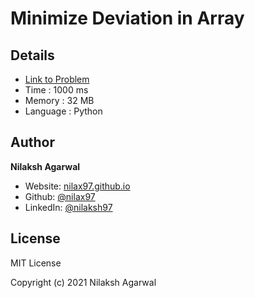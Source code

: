# Minimize Deviation in Array


## Details

* [Link to Problem](https://leetcode.com/problems/minimize-deviation-in-array/)
* Time : 1000 ms
* Memory : 32 MB
* Language : Python

## Author

**Nilaksh Agarwal**

* Website: [nilax97.github.io](https://nilax97.github.io/)
* Github: [@nilax97](https://github.com/nilax97)
* LinkedIn: [@nilaksh97](https://linkedin.com/in/nilaksh97)

## License

MIT License

Copyright (c) 2021 Nilaksh Agarwal
